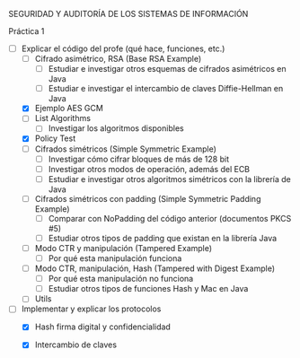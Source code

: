 SEGURIDAD Y AUDITORÍA DE LOS SISTEMAS DE INFORMACIÓN  

Práctica 1

- [ ] Explicar el código del profe (qué hace, funciones, etc.)
    - [ ] Cifrado asimétrico, RSA (Base RSA Example)
        - [ ] Estudiar e investigar otros esquemas de cifrados asimétricos en Java
        - [ ] Estudiar e investigar el intercambio de claves Diffie-Hellman en Java
    - [x] Ejemplo AES GCM
    - [ ] List Algorithms
        - [ ] Investigar los algoritmos disponibles
    - [x] Policy Test
    - [ ] Cifrados simétricos (Simple Symmetric Example)
        - [ ] Investigar cómo cifrar bloques de más de 128 bit
        - [ ] Investigar otros modos de operación, además del ECB
        - [ ] Estudiar e investigar otros algoritmos simétricos con la librería de Java
    - [ ] Cifrados simétricos con padding (Simple Symmetric Padding Example)
        - [ ] Comparar con NoPadding del código anterior (documentos PKCS #5)
        - [ ] Estudiar otros tipos de padding que existan en la librería Java
    - [ ] Modo CTR y manipulación (Tampered Example)
        - [ ] Por qué esta manipulación funciona
    - [ ] Modo CTR, manipulación, Hash (Tampered with Digest Example)
        - [ ] Por qué esta manipulación no funciona
        - [ ] Estudiar otros tipos de funciones Hash y Mac en Java
    - [ ] Utils
- [ ] Implementar y explicar los protocolos
    - [x] Hash firma digital y confidencialidad
    - [x] Intercambio de claves


